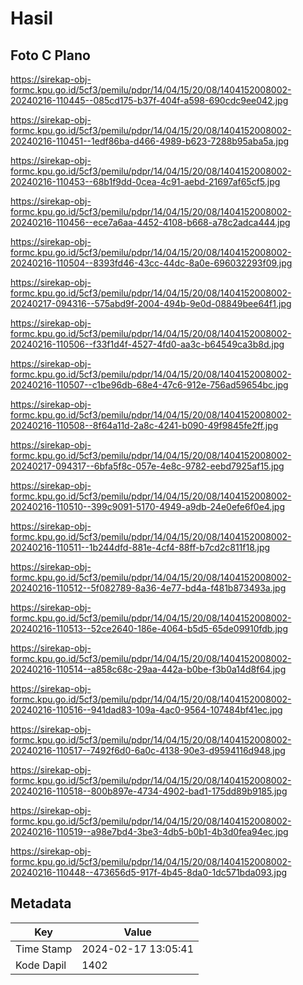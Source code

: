 # Hasil

## Foto C Plano

https://sirekap-obj-formc.kpu.go.id/5cf3/pemilu/pdpr/14/04/15/20/08/1404152008002-20240216-110445--085cd175-b37f-404f-a598-690cdc9ee042.jpg

https://sirekap-obj-formc.kpu.go.id/5cf3/pemilu/pdpr/14/04/15/20/08/1404152008002-20240216-110451--1edf86ba-d466-4989-b623-7288b95aba5a.jpg

https://sirekap-obj-formc.kpu.go.id/5cf3/pemilu/pdpr/14/04/15/20/08/1404152008002-20240216-110453--68b1f9dd-0cea-4c91-aebd-21697af65cf5.jpg

https://sirekap-obj-formc.kpu.go.id/5cf3/pemilu/pdpr/14/04/15/20/08/1404152008002-20240216-110456--ece7a6aa-4452-4108-b668-a78c2adca444.jpg

https://sirekap-obj-formc.kpu.go.id/5cf3/pemilu/pdpr/14/04/15/20/08/1404152008002-20240216-110504--8393fd46-43cc-44dc-8a0e-696032293f09.jpg

https://sirekap-obj-formc.kpu.go.id/5cf3/pemilu/pdpr/14/04/15/20/08/1404152008002-20240217-094316--575abd9f-2004-494b-9e0d-08849bee64f1.jpg

https://sirekap-obj-formc.kpu.go.id/5cf3/pemilu/pdpr/14/04/15/20/08/1404152008002-20240216-110506--f33f1d4f-4527-4fd0-aa3c-b64549ca3b8d.jpg

https://sirekap-obj-formc.kpu.go.id/5cf3/pemilu/pdpr/14/04/15/20/08/1404152008002-20240216-110507--c1be96db-68e4-47c6-912e-756ad59654bc.jpg

https://sirekap-obj-formc.kpu.go.id/5cf3/pemilu/pdpr/14/04/15/20/08/1404152008002-20240216-110508--8f64a11d-2a8c-4241-b090-49f9845fe2ff.jpg

https://sirekap-obj-formc.kpu.go.id/5cf3/pemilu/pdpr/14/04/15/20/08/1404152008002-20240217-094317--6bfa5f8c-057e-4e8c-9782-eebd7925af15.jpg

https://sirekap-obj-formc.kpu.go.id/5cf3/pemilu/pdpr/14/04/15/20/08/1404152008002-20240216-110510--399c9091-5170-4949-a9db-24e0efe6f0e4.jpg

https://sirekap-obj-formc.kpu.go.id/5cf3/pemilu/pdpr/14/04/15/20/08/1404152008002-20240216-110511--1b244dfd-881e-4cf4-88ff-b7cd2c811f18.jpg

https://sirekap-obj-formc.kpu.go.id/5cf3/pemilu/pdpr/14/04/15/20/08/1404152008002-20240216-110512--5f082789-8a36-4e77-bd4a-f481b873493a.jpg

https://sirekap-obj-formc.kpu.go.id/5cf3/pemilu/pdpr/14/04/15/20/08/1404152008002-20240216-110513--52ce2640-186e-4064-b5d5-65de09910fdb.jpg

https://sirekap-obj-formc.kpu.go.id/5cf3/pemilu/pdpr/14/04/15/20/08/1404152008002-20240216-110514--a858c68c-29aa-442a-b0be-f3b0a14d8f64.jpg

https://sirekap-obj-formc.kpu.go.id/5cf3/pemilu/pdpr/14/04/15/20/08/1404152008002-20240216-110516--941dad83-109a-4ac0-9564-107484bf41ec.jpg

https://sirekap-obj-formc.kpu.go.id/5cf3/pemilu/pdpr/14/04/15/20/08/1404152008002-20240216-110517--7492f6d0-6a0c-4138-90e3-d9594116d948.jpg

https://sirekap-obj-formc.kpu.go.id/5cf3/pemilu/pdpr/14/04/15/20/08/1404152008002-20240216-110518--800b897e-4734-4902-bad1-175dd89b9185.jpg

https://sirekap-obj-formc.kpu.go.id/5cf3/pemilu/pdpr/14/04/15/20/08/1404152008002-20240216-110519--a98e7bd4-3be3-4db5-b0b1-4b3d0fea94ec.jpg

https://sirekap-obj-formc.kpu.go.id/5cf3/pemilu/pdpr/14/04/15/20/08/1404152008002-20240216-110448--473656d5-917f-4b45-8da0-1dc571bda093.jpg


## Metadata

| Key        | Value               |
| ---------- | ------------------- |
| Time Stamp | 2024-02-17 13:05:41 |
| Kode Dapil | 1402                |



